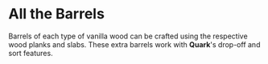# All the Barrels

Barrels of each type of vanilla wood can be crafted using the respective wood planks and slabs.  These extra barrels work with **Quark**'s drop-off and sort features.
